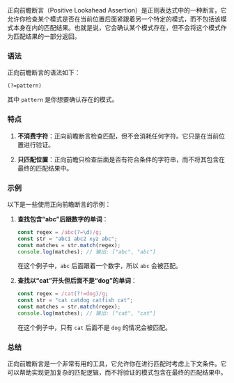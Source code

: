 正向前瞻断言（Positive Lookahead Assertion）是正则表达式中的一种断言，它允许你检查某个模式是否在当前位置后面紧跟着另一个特定的模式，而不包括该模式本身在内的匹配结果。也就是说，它会确认某个模式存在，但不会将这个模式作为匹配结果的一部分返回。

### 语法

正向前瞻断言的语法如下：
```
(?=pattern)
```
其中 `pattern` 是你想要确认存在的模式。

### 特点

1. **不消费字符**：正向前瞻断言检查匹配，但不会消耗任何字符。它只是在当前位置进行验证。
   
2. **只匹配位置**：正向前瞻只检查后面是否有符合条件的字符串，而不将其包含在最终的匹配结果中。

### 示例

以下是一些使用正向前瞻断言的示例：

1. **查找包含“abc”后跟数字的单词**：
   ```javascript
   const regex = /abc(?=\d)/g;
   const str = "abc1 abc2 xyz abc";
   const matches = str.match(regex);
   console.log(matches); // 输出: ["abc", "abc"]
   ```
   在这个例子中，`abc` 后面跟着一个数字，所以 `abc` 会被匹配。

2. **查找以“cat”开头但后面不是“dog”的单词**：
   ```javascript
   const regex = /cat(?!=dog)/g;
   const str = "cat catdog catfish cat";
   const matches = str.match(regex);
   console.log(matches); // 输出: ["cat", "cat"]
   ```
   在这个例子中，只有 `cat` 后面不是 `dog` 的情况会被匹配。

### 总结

正向前瞻断言是一个非常有用的工具，它允许你在进行匹配时考虑上下文条件。它可以帮助实现更加复杂的匹配逻辑，而不将验证的模式包含在最终的匹配结果中。